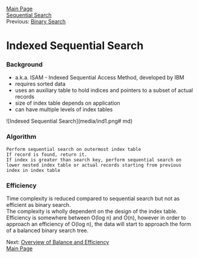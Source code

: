 <a href="home.html">Main Page</a>  
<a href="sequential.html">Sequential Search</a>  
Previous: <a href="binary_search.html">Binary Search</a>

# Indexed Sequential Search

### Background
- a.k.a. ISAM - Indexed Sequential Access Method, developed by IBM
- requires sorted data
- uses an auxiliary table to hold indices and pointers to a subset of actual records
- size of index table depends on application
- can have multiple levels of index tables

![Indexed Sequential Search](media/ind1.png# md)

### Algorithm

	Perform sequential search on outermost index table
	If record is found, return it.
	If index is greater than search key, perform sequential search on lower nested index table or actual records starting from previous index in index table


### Efficiency

Time complexity is reduced compared to sequential search but not as efficient as binary search.  
The complexity is wholly dependent on the design of the index table. Efficiency is somewhere between O(log n) and O(n), however in order to approach an efficiency of O(log n), the data will start to approach the form of a balanced binary search tree.

Next: <a href="bst_overview.html">Overview of Balance and Efficiency</a>  
<a href="home.html">Main Page</a>


<style type="text/css" rel="stylesheet">

img[src~="th"] {
   width:150px;
}
img[src~="thl"] {
	width:225px;
}
img[src~="bordered"] {
   border: 1px solid black;
}
img[src~="md"] {
   width:350px;
}
img[src~="mdl"] {
	width:500px;
}
img[src~="large"] {
   width:700px;
}
</style>